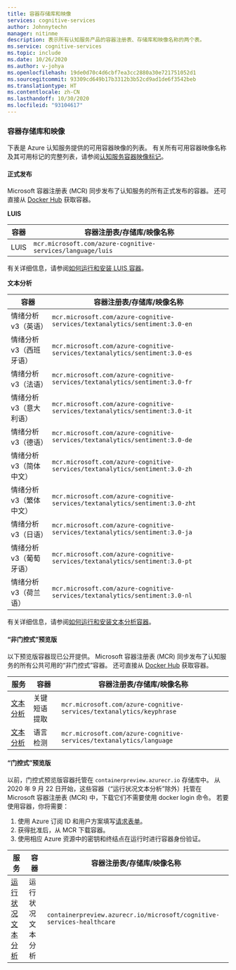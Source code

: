 ```yaml
---
title: 容器存储库和映像
services: cognitive-services
author: Johnnytechn
manager: nitinme
description: 表示所有认知服务产品的容器注册表、存储库和映像名称的两个表。
ms.service: cognitive-services
ms.topic: include
ms.date: 10/26/2020
ms.author: v-johya
ms.openlocfilehash: 19de0d70c4d6cbf7ea3cc2880a30e721751052d1
ms.sourcegitcommit: 93309cd649b17b3312b3b52cd9ad1de6f3542beb
ms.translationtype: HT
ms.contentlocale: zh-CN
ms.lasthandoff: 10/30/2020
ms.locfileid: "93104617"
---
```

### <a name="container-repositories-and-images"></a>容器存储库和映像

下表是 Azure 认知服务提供的可用容器映像的列表。 有关所有可用容器映像名称及其可用标记的完整列表，请参阅[认知服务容器映像标记](../container-image-tags.md)。 

#### <a name="generally-available"></a>正式发布 

Microsoft 容器注册表 (MCR) 同步发布了认知服务的所有正式发布的容器。 还可直接从 [Docker Hub](https://hub.docker.com/_/microsoft-azure-cognitive-services) 获取容器。

**LUIS**

| 容器 | 容器注册表/存储库/映像名称 |
|--|--|
| LUIS | `mcr.microsoft.com/azure-cognitive-services/language/luis` |

有关详细信息，请参阅[如何运行和安装 LUIS 容器](../../LUIS/luis-container-howto.md)。

**文本分析**

| 容器 | 容器注册表/存储库/映像名称 |
|--|--|
| 情绪分析 v3（英语） | `mcr.microsoft.com/azure-cognitive-services/textanalytics/sentiment:3.0-en` |
| 情绪分析 v3（西班牙语） | `mcr.microsoft.com/azure-cognitive-services/textanalytics/sentiment:3.0-es` |
| 情绪分析 v3（法语） | `mcr.microsoft.com/azure-cognitive-services/textanalytics/sentiment:3.0-fr` |
| 情绪分析 v3（意大利语） | `mcr.microsoft.com/azure-cognitive-services/textanalytics/sentiment:3.0-it` |
| 情绪分析 v3（德语） | `mcr.microsoft.com/azure-cognitive-services/textanalytics/sentiment:3.0-de` |
| 情绪分析 v3（简体中文） | `mcr.microsoft.com/azure-cognitive-services/textanalytics/sentiment:3.0-zh` |
| 情绪分析 v3（繁体中文） | `mcr.microsoft.com/azure-cognitive-services/textanalytics/sentiment:3.0-zht` |
| 情绪分析 v3（日语） | `mcr.microsoft.com/azure-cognitive-services/textanalytics/sentiment:3.0-ja` |
| 情绪分析 v3（葡萄牙语） | `mcr.microsoft.com/azure-cognitive-services/textanalytics/sentiment:3.0-pt` |
| 情绪分析 v3（荷兰语） | `mcr.microsoft.com/azure-cognitive-services/textanalytics/sentiment:3.0-nl` |

有关详细信息，请参阅[如何运行和安装文本分析容器](../../text-analytics/how-tos/text-analytics-how-to-install-containers.md)。

<!--Not available in MC: **Anomaly Detector** -->
#### <a name="ungated-preview"></a>“非门控式”预览版 

以下预览版容器现已公开提供。 Microsoft 容器注册表 (MCR) 同步发布了认知服务的所有公共可用的“非门控式”容器。 还可直接从 [Docker Hub](https://hub.docker.com/_/microsoft-azure-cognitive-services) 获取容器。

| 服务 | 容器 | 容器注册表/存储库/映像名称 |
|--|--|--|
| [文本分析](../../text-analytics/how-tos/text-analytics-how-to-install-containers.md) | 关键短语提取 | `mcr.microsoft.com/azure-cognitive-services/textanalytics/keyphrase` |
| [文本分析](../../text-analytics/how-tos/text-analytics-how-to-install-containers.md) | 语言检测 | `mcr.microsoft.com/azure-cognitive-services/textanalytics/language` |


#### <a name="gated-preview"></a>“门控式”预览版

以前，门控式预览版容器托管在 `containerpreview.azurecr.io` 存储库中。 从 2020 年 9 月 22 日开始，这些容器（“运行状况文本分析”除外）托管在 Microsoft 容器注册表 (MCR) 中，下载它们不需要使用 docker login 命令。 若要使用容器，你将需要：

1. 使用 Azure 订阅 ID 和用户方案填写[请求表单](https://aka.ms/csgate)。 
2. 获得批准后，从 MCR 下载容器。 
3. 使用相应 Azure 资源中的密钥和终结点在运行时进行容器身份验证。 

| 服务 | 容器 | 容器注册表/存储库/映像名称 |
|--|--|--|
| [运行状况文本分析](../../text-analytics/how-tos/text-analytics-how-to-install-containers.md?tabs=health) | 运行状况文本分析 | `containerpreview.azurecr.io/microsoft/cognitive-services-healthcare` |


